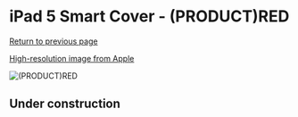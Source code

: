 # iPad 5 Smart Cover - (PRODUCT)RED

[Return to previous page](/ipad_air)

[High-resolution image from Apple](https://store.storeimages.cdn-apple.com/8756/as-images.apple.com/is/MQ4N2?wid=4500&hei=4500&fmt=png)

<div style="width: 512px"><img src="/almost_uncompressed/MQ4N2.webp" alt="(PRODUCT)RED"></div>

## Under construction
